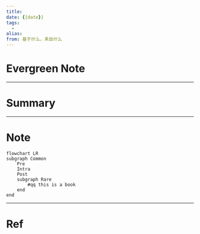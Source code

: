 ```yaml
---
title: 
date: {{date}}
tags:
  - 
alias: 
from: 基于什么，来自什么
---
```

# Evergreen Note
---
# Summary
---
# Note
```mermaid
flowchart LR
subgraph Common
	Pre
	Intra
	Post
	subgraph Rare
		#qq this is a book 
	end
end

```
---
# Ref